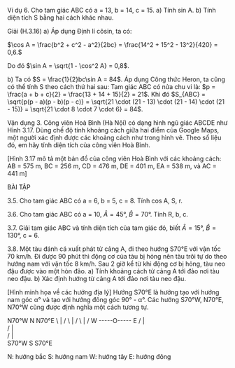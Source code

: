 Ví dụ 6. Cho tam giác ABC có a = 13, b = 14, c = 15.
a) Tính sin A.
b) Tính diện tích S bằng hai cách khác nhau.

Giải (H.3.16)
a) Áp dụng Định lí côsin, ta có:

$\cos A = \frac{b^2 + c^2 - a^2}{2bc} = \frac{14^2 + 15^2 - 13^2}{420} = 0,6.$

Do đó $\sin A = \sqrt{1 - \cos^2 A} = 0,8$.

b) Ta có $S = \frac{1}{2}bc\sin A = 84$.
Áp dụng Công thức Heron, ta cũng có thể tính S theo cách thứ hai sau:
Tam giác ABC có nửa chu vi là: $p = \frac{a + b + c}{2} = \frac{13 + 14 + 15}{2} = 21$.
Khi đó
$S_{ABC} = \sqrt{p(p - a)(p - b)(p - c)} = \sqrt{21 \cdot (21 - 13) \cdot (21 - 14) \cdot (21 - 15)} = \sqrt{21 \cdot 8 \cdot 7 \cdot 6} = 84$.

Vận dụng 3. Công viên Hoà Bình (Hà Nội) có dạng hình ngũ giác ABCDE như Hình 3.17. Dùng chế độ tính khoảng cách giữa hai điểm của Google Maps, một người xác định được các khoảng cách như trong hình vẽ. Theo số liệu đó, em hãy tính diện tích của công viên Hoà Bình.

[Hình 3.17 mô tả một bản đồ của công viên Hoà Bình với các khoảng cách: AB = 575 m, BC = 256 m, CD = 476 m, DE = 401 m, EA = 538 m, và AC = 441 m]

BÀI TẬP

3.5. Cho tam giác ABC có a = 6, b = 5, c = 8. Tính cos A, S, r.

3.6. Cho tam giác ABC có a = 10, $\hat{A} = 45°$, $\hat{B} = 70°$. Tính R, b, c.

3.7. Giải tam giác ABC và tính diện tích của tam giác đó, biết $\hat{A} = 15°$, $\hat{B} = 130°$, c = 6.

3.8. Một tàu đánh cá xuất phát từ cảng A, đi theo hướng S70°E với vận tốc 70 km/h. Đi được 90 phút thì động cơ của tàu bị hỏng nên tàu trôi tự do theo hướng nam với vận tốc 8 km/h. Sau 2 giờ kể từ khi động cơ bị hỏng, tàu neo đậu được vào một hòn đảo.
a) Tính khoảng cách từ cảng A tới đảo nơi tàu neo đậu.
b) Xác định hướng từ cảng A tới đảo nơi tàu neo đậu.

[Hình minh họa về các hướng địa lý]
Hướng S70°E là hướng tạo với hướng nam góc α° và tạo với hướng đông góc 90° - α°. Các hướng S70°W, N70°E, N70°W cũng được định nghĩa một cách tương tự.

N70°W   N   N70°E
    \   |   /
     \  |  /
      \ | /
W -----O----- E
      / | \
     /  |  \
    /   |   \
S70°W   S   S70°E

N: hướng bắc
S: hướng nam
W: hướng tây
E: hướng đông